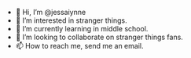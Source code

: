 - 👋 Hi, I’m @jessaiynne
- 👀 I’m interested in stranger things.
- 🌱 I’m currently learning in middle school.
- 💞️ I’m looking to collaborate on stranger things fans.
- 📫 How to reach me, send me an email.

<!---
jessaiynne/jessaiynne is a ✨ special ✨ repository because its `README.md` (this file) appears on your GitHub profile.
You can click the Preview link to take a look at your changes.
--->

